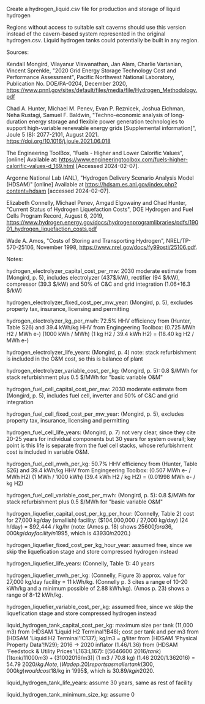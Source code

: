 Create a hydrogen_liquid.csv file for production and storage of liquid hydrogen

Regions without access to suitable salt caverns should use this version instead
of the cavern-based system represented in the original hydrogen.csv. Liquid
hydrogen tanks could potentially be built in any region.

Sources:

Kendall Mongird, Vilayanur Viswanathan, Jan Alam, Charlie Vartanian, Vincent Sprenkle, "2020 Grid Energy Storage Technology Cost and Performance Assessment", Pacific Northwest National Laboratory, Publication No. DOE/PA-0204, December 2020, https://www.pnnl.gov/sites/default/files/media/file/Hydrogen_Methodology.pdf

Chad A. Hunter, Michael M. Penev, Evan P. Reznicek, Joshua Eichman, Neha Rustagi, Samuel F. Baldwin, "Techno-economic analysis of long-duration energy storage and flexible power generation technologies to support high-variable renewable energy grids [Supplemental information]", Joule 5 (8): 2077-2101, August 2021. https://doi.org/10.1016/j.joule.2021.06.018

The Engineering ToolBox, "Fuels - Higher and Lower Calorific Values", [online] Available at: https://www.engineeringtoolbox.com/fuels-higher-calorific-values-d_169.html [Accessed 2024-02-07].

Argonne National Lab (ANL), "Hydrogen Delivery Scenario Analysis Model (HDSAM)" [online] Available at https://hdsam.es.anl.gov/index.php?content=hdsam [accessed 2024-02-07].

Elizabeth Connelly, Michael Penev, Amgad Elgowainy and Chad Hunter, "Current Status of Hydrogen Liquefaction Costs", DOE Hydrogen and Fuel Cells Program Record, August 6, 2019, https://www.hydrogen.energy.gov/docs/hydrogenprogramlibraries/pdfs/19001_hydrogen_liquefaction_costs.pdf

Wade A. Amos, "Costs of Storing and Transporting Hydrogen", NREL/TP-570-25106, November 1998, https://www.nrel.gov/docs/fy99osti/25106.pdf.

Notes:

hydrogen_electrolyzer_capital_cost_per_mw: 2030 moderate estimate from (Mongird, p. 5), includes electrolyzer (437$/kW), rectifier (94 $/kW), compressor (39.3 $/kW) and 50% of C&C and grid integration (1.06+16.3 $/kW)

hydrogen_electrolyzer_fixed_cost_per_mw_year: (Mongird, p. 5), excludes property tax, insurance, licensing and permitting

hydrogen_electrolyzer_kg_per_mwh: 72.5% HHV efficiency from (Hunter, Table S26) and 39.4 kWh/kg HHV from Engingeering Toolbox: (0.725 MWh H2 / MWh e-) (1000 kWh / MWh) (1 kg H2 / 39.4 kWh H2) = (18.40 kg H2 / MWh e-)

hydrogen_electrolyzer_life_years: (Mongird, p. 4) note: stack refurbishment is included in the O&M cost, so this is balance of plant

hydrogen_electrolyzer_variable_cost_per_kg: (Mongird, p. 5): 0.8 $/MWh for stack refurbishment plus 0.5 $/MWh for "basic variable O&M"

hydrogen_fuel_cell_capital_cost_per_mw: 2030 moderate estimate from (Mongird, p. 5), includes fuel cell, inverter and 50% of C&C and grid integration

hydrogen_fuel_cell_fixed_cost_per_mw_year: (Mongird, p. 5), excludes property tax, insurance, licensing and permitting

hydrogen_fuel_cell_life_years: (Mongird, p. 7) not very clear, since they cite 20-25 years for individual components but 30 years for system overall; key point is this life is separate from the fuel cell stacks, whose refurbishment cost is included in variable O&M.

hydrogen_fuel_cell_mwh_per_kg: 50.7% HHV efficiency from (Hunter, Table S26) and 39.4 kWh/kg HHV from Engingeering Toolbox: (0.507 MWh e- / MWh H2) (1 MWh / 1000 kWh) (39.4 kWh H2 / kg H2) = (0.01998 MWh e- / kg H2)

hydrogen_fuel_cell_variable_cost_per_mwh: (Mongird, p. 5): 0.8 $/MWh for stack refurbishment plus 0.5 $/MWh for "basic variable O&M"

hydrogen_liquefier_capital_cost_per_kg_per_hour: (Connelly, Table 2) cost for 27,000 kg/day (smallish) facility: ($104,000,000 / 27,000 kg/day) (24 h/day) = $92,444 / kg/hr (note: (Amos p. 18) shows $25600 for a 36,000 kg/day facility in 1995$, which is $43930 in 2020$.)

hydrogen_liquefier_fixed_cost_per_kg_hour_year: assumed free, since we skip the liquefication stage and store compressed hydrogen instead

hydrogen_liquefier_life_years: (Connelly, Table 1): 40 years

hydrogen_liquefier_mwh_per_kg: (Connelly, Figure 3) approx. value for 27,000 kg/day facility = 11 kWh/kg. (Connelly p. 3 cites a range of 10-20 kWh/kg and a minimum possible of 2.88 kWh/kg). (Amos p. 23) shows a range of 8-12 kWh/kg.

hydrogen_liquefier_variable_cost_per_kg: assumed free, since we skip the liquefication stage and store compressed hydrogen instead

liquid_hydrogen_tank_capital_cost_per_kg: maximum size per tank (11,000 m3) from (HDSAM 'Liquid H2 Terminal'!B48); cost per tank and per m3 from (HDSAM 'Liquid H2 Terminal'!C137); kg/m3 = g/liter from (HDSAM 'Physical Property Data'!$N$29); 2016 -> 2020 inflator (1.46/1.36) from (HDSAM 'Feedstock & Utility Prices'!L163:L167): [(5646600 2016$/tank)(1 tank / 11000 m3) + (3100 2016$/m3)] (1 m3 / 70.8 kg) (1.46 2020$/1.36 2016$) = 54.79 2020$/kg. Note, (Wade p. 20) reports a smaller tank (300,000 kg) would cost 18$/kg in 1995$, which is $30.89/kg in 2020$.

liquid_hydrogen_tank_life_years: assume 30 years, same as rest of facility

liquid_hydrogen_tank_minimum_size_kg: assume 0